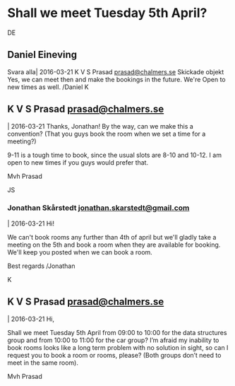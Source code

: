 # Shall we meet Tuesday 5th April?

DE
## Daniel Eineving
   Svara alla|
2016-03-21
K V S Prasad <prasad@chalmers.se> 
Skickade objekt
Yes, we can meet then and make the bookings in the future. We're Open to new times as well.
/Daniel
K
## K V S Prasad <prasad@chalmers.se>
 |
2016-03-21
Thanks, Jonathan!  By the way, can we make this a convention?  (That you guys book the room when we set a time for a meeting?)

9-11 is a tough time to book, since the usual slots are 8-10 and 10-12.  I am open to new times if you guys would prefer that.  

Mvh
Prasad
 
JS
### Jonathan Skårstedt <jonathan.skarstedt@gmail.com>
 |
2016-03-21
Hi!

We can't book rooms any further than 4th of april but we'll gladly take a meeting on the 5th and book a room when they are available for booking. We'll keep you posted when we can book a room. 

Best regards
/Jonathan

K
## K V S Prasad <prasad@chalmers.se>
 |
2016-03-21
Hi,

Shall we meet Tuesday 5th April from 09:00 to 10:00 for the data structures group and from 10:00 to 11:00 for the car group?  I’m afraid my inability to book rooms looks like a long term problem with no solution in sight, so can I request you to book a room or rooms, please?  (Both groups don’t need to meet in the same room).

Mvh
Prasad 
